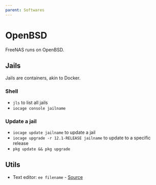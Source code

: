 ```yaml
---
parent: Softwares
---
```


# OpenBSD

FreeNAS runs on OpenBSD.

## Jails

Jails are containers, akin to Docker.

### Shell

* `jls` to list all jails
* `iocage console jailname` 

### Update a jail

* `iocage update jailname` to update a jail
* `iocage upgrade -r 12.1-RELEASE jailname` to update to a specific release
* `pkg update && pkg upgrade`

## Utils

* Text editor: `ee filename` - [Source](https://www.freebsd.org/doc/handbook/editors.html)
